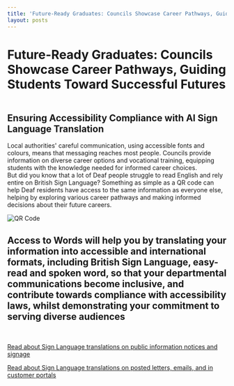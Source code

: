 ```yaml
---
title: 'Future-Ready Graduates: Councils Showcase Career Pathways, Guiding Students Toward Successful Futures'
layout: posts
---
```


# Future-Ready Graduates: Councils Showcase Career Pathways, Guiding Students Toward Successful Futures

![]()

## Ensuring Accessibility Compliance with AI Sign Language Translation

Local authorities' careful communication, using accessible fonts and colours, means that messaging reaches most people.  Councils provide information on diverse career options and vocational training, equipping students with the knowledge needed for informed career choices.  
But did you know that a lot of Deaf people struggle to read English and rely entire on British Sign Language?
Something as simple as a QR code can help Deaf residents have access to the same information as everyone else, helping by exploring various career pathways and making informed decisions about their future careers.

![QR Code](/posts/images/qr-contact.png)

## Access to Words will help you by translating your information into accessible and international formats, including British Sign Language, easy-read and spoken word, so that your departmental communications become inclusive, and contribute towards compliance with accessibility laws, whilst demonstrating your commitment to serving diverse audiences

<br/>

[Read about Sign Language translations on public information notices and signage](/solutions/gazette)

[Read about Sign Language translations on posted letters, emails, and in customer portals](/solutions/correspondent)
